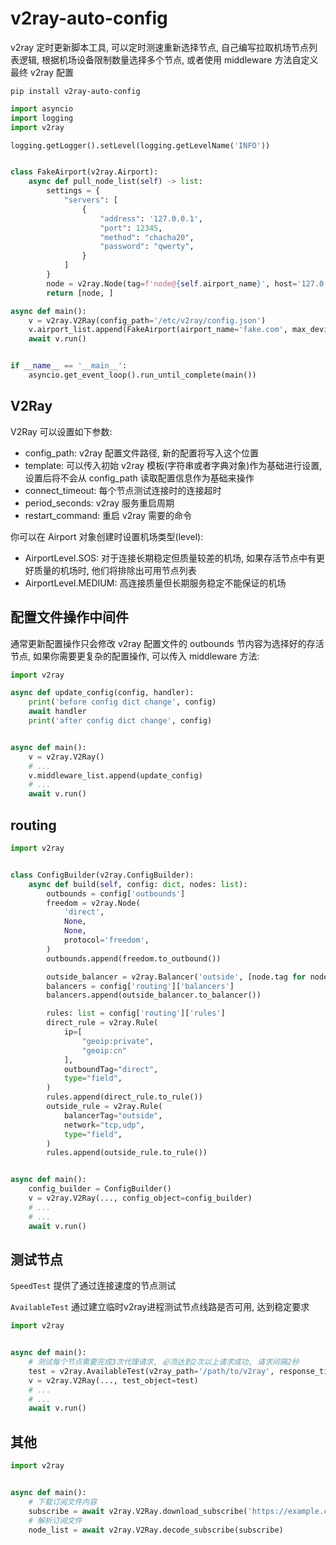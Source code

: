 v2ray-auto-config
=================


v2ray 定时更新脚本工具, 可以定时测速重新选择节点, 自己编写拉取机场节点列表逻辑, 根据机场设备限制数量选择多个节点, 
或者使用 middleware 方法自定义最终 v2ray 配置


```shell script
pip install v2ray-auto-config
```


```python
import asyncio
import logging
import v2ray

logging.getLogger().setLevel(logging.getLevelName('INFO'))


class FakeAirport(v2ray.Airport):
    async def pull_node_list(self) -> list:
        settings = {
            "servers": [
                {
                    "address": '127.0.0.1',
                    "port": 12345,
                    "method": "chacha20",
                    "password": "qwerty",
                }
            ]
        }
        node = v2ray.Node(tag=f'node@{self.airport_name}', host='127.0.0.1', port=12345, protocol='shadowsocks', settings=settings)
        return [node, ]

async def main():
    v = v2ray.V2Ray(config_path='/etc/v2ray/config.json')
    v.airport_list.append(FakeAirport(airport_name='fake.com', max_devices=1))
    await v.run()


if __name__ == '__main__':
    asyncio.get_event_loop().run_until_complete(main())

```

V2Ray
-----

V2Ray 可以设置如下参数:

*   config_path: v2ray 配置文件路径, 新的配置将写入这个位置
*   template: 可以传入初始 v2ray 模板(字符串或者字典对象)作为基础进行设置, 设置后将不会从 config_path 读取配置信息作为基础来操作
*   connect_timeout: 每个节点测试连接时的连接超时
*   period_seconds: v2ray 服务重启周期
*   restart_command: 重启 v2ray 需要的命令


你可以在 Airport 对象创建时设置机场类型(level):

*   AirportLevel.SOS: 对于连接长期稳定但质量较差的机场, 如果存活节点中有更好质量的机场时, 他们将排除出可用节点列表
*   AirportLevel.MEDIUM: 高连接质量但长期服务稳定不能保证的机场


配置文件操作中间件
-----------------

通常更新配置操作只会修改 v2ray 配置文件的 outbounds 节内容为选择好的存活节点, 
如果你需要更复杂的配置操作, 可以传入 middleware 方法:

```python
import v2ray

async def update_config(config, handler):
    print('before config dict change', config)
    await handler
    print('after config dict change', config)


async def main():
    v = v2ray.V2Ray()
    # ...
    v.middleware_list.append(update_config)
    # ...
    await v.run()
```


routing
-------

```python
import v2ray


class ConfigBuilder(v2ray.ConfigBuilder):
    async def build(self, config: dict, nodes: list):
        outbounds = config['outbounds']
        freedom = v2ray.Node(
            'direct',
            None,
            None,
            protocol='freedom',
        )
        outbounds.append(freedom.to_outbound())

        outside_balancer = v2ray.Balancer('outside', [node.tag for node in nodes])
        balancers = config['routing']['balancers']
        balancers.append(outside_balancer.to_balancer())

        rules: list = config['routing']['rules']
        direct_rule = v2ray.Rule(
            ip=[
                "geoip:private",
                "geoip:cn"
            ],
            outboundTag="direct",
            type="field",
        )
        rules.append(direct_rule.to_rule())
        outside_rule = v2ray.Rule(
            balancerTag="outside",
            network="tcp,udp",
            type="field",
        )
        rules.append(outside_rule.to_rule())


async def main():
    config_builder = ConfigBuilder()
    v = v2ray.V2Ray(..., config_object=config_builder)
    # ...
    # ...
    await v.run()
```


测试节点
-------

`SpeedTest` 提供了通过连接速度的节点测试

`AvailableTest` 通过建立临时v2ray进程测试节点线路是否可用, 达到稳定要求

```python
import v2ray


async def main():
    # 测试每个节点需要完成3次代理请求, 必须达到2次以上请求成功, 请求间隔2秒
    test = v2ray.AvailableTest(v2ray_path='/path/to/v2ray', response_times=2, times=3, sleep_seconds=2)
    v = v2ray.V2Ray(..., test_object=test)
    # ...
    # ...
    await v.run()

```

其他
----

```python
import v2ray


async def main():
    # 下载订阅文件内容
    subscribe = await v2ray.V2Ray.download_subscribe('https://example.com/subscribe')
    # 解析订阅文件
    node_list = await v2ray.V2Ray.decode_subscribe(subscribe)
    
```
